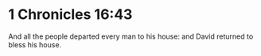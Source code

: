 # 1 Chronicles 16:43

And all the people departed every man to his house: and David returned to bless his house.